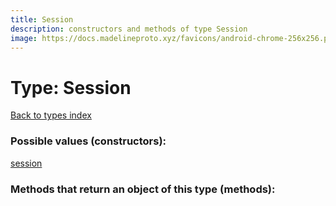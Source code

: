 ```yaml
---
title: Session
description: constructors and methods of type Session
image: https://docs.madelineproto.xyz/favicons/android-chrome-256x256.png
---
```

# Type: Session  
[Back to types index](index.md)



### Possible values (constructors):

[session](../constructors/session.md)  



### Methods that return an object of this type (methods):



